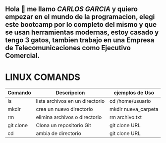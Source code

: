 ## Hola 👋 me llamo *CARLOS  GARCIA* y quiero empezar en el mundo de la programacion, elegi este bootcamp por lo completo del mismo y que se usan herramientas modernas, estoy casado y tengo 3 gatos, tambien trabajo en una Empresa de Telecomunicaciones como Ejecutivo Comercial.



# LINUX COMANDS #

| Comando     |   Descripcion                     | ejemplos   de Uso |
|------------|----------------------------------|-------------------|
|   ls       | lista archivos en un directorio |  cd /home/usuario |
|   mkdir    | crea un nuevo directorio        | mkdir nueva_carpeta |
|    rm      | elimina archivos o directorio   | rm archivo.txt |
| git clone  | Clona un repositorio Git        | git clone URL |
|    cd      | ambia de directorio             | git clone URL |


